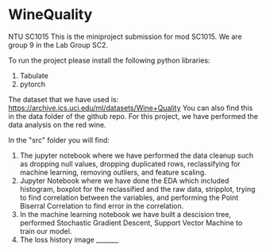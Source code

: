 # WineQuality
NTU SC1015
This is the miniproject submission for mod SC1015. We are group 9 in the Lab Group SC2.

To run the project please install the following python libraries:
1. Tabulate
2. pytorch

The dataset that we have used is: https://archive.ics.uci.edu/ml/datasets/Wine+Quality
You can also find this in the data folder of the github repo. For this project, we have performed the data analysis on the red wine.

In the "src" folder you will find:
1. The jupyter notebook where we have performed the data cleanup such as dropping null values, dropping duplicated rows, reclassifying for machine learning, removing outliers, and feature scaling.
2. Jupyter Notebook where we have done the EDA which included histogram, boxplot for the reclassified and the raw data, stripplot, trying to find correlation between the variables, and performing the Point Biserral Correlation to find error in the correlation.
3. In the machine learning notebook we have built a descision tree, performed Stochastic Gradient Descent, Support Vector Machine to train our model.
4. The loss history image _______






